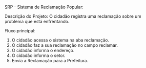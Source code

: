 SRP - Sistema de Reclamação Popular:

Descrição do Projeto: O cidadão registra uma reclamação sobre um problema que está enfrentando.

Fluxo principal:

1. O cidadão acessa o sistema na aba reclamação.
2. O cidadão faz a sua reclamação no campo reclamar.
3. O cidadão informa o endereço.
4. O cidadão informa o setor.
5. Envia a Reclamação para a Prefeitura.



